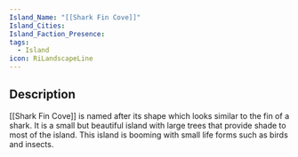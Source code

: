```yaml
---
Island_Name: "[[Shark Fin Cove]]"
Island_Cities: 
Island_Faction_Presence: 
tags:
  - Island
icon: RiLandscapeLine
---
```

## Description
[[Shark Fin Cove]] is named after its shape which looks similar to the fin of a shark. It is a small but beautiful island with large trees that provide shade to most of the island. This island is booming with small life forms such as birds and insects.


